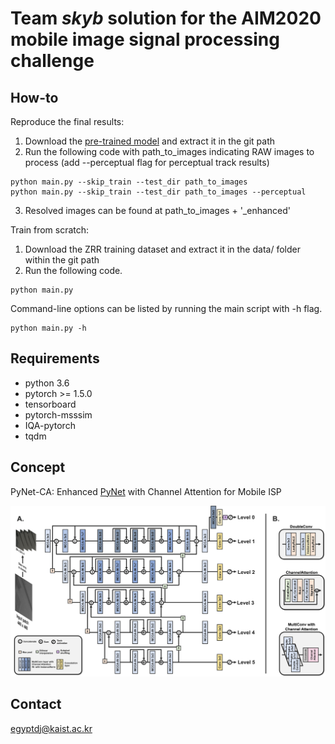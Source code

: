 # Team *skyb* solution for the AIM2020 mobile image signal processing challenge


## How-to
Reproduce the final results:

1. Download the [pre-trained model](https://www.dropbox.com/s/psoz0auaynu3e5x/pretrained_model.zip?dl=0) and extract it in the git path
2. Run the following code with path_to_images indicating RAW images to process (add --perceptual flag for perceptual track results)

  ```shell
  python main.py --skip_train --test_dir path_to_images
  python main.py --skip_train --test_dir path_to_images --perceptual
  ```

3. Resolved images can be found at path_to_images + '\_enhanced'

Train from scratch:

1. Download the ZRR training dataset and extract it in the data/ folder within the git path
2. Run the following code.

  ```shell
  python main.py
  ```

  Command-line options can be listed by running the main script with -h flag.

  ```shell
  python main.py -h
  ```


## Requirements
- python 3.6
- pytorch >= 1.5.0
- tensorboard
- pytorch-msssim
- IQA-pytorch
- tqdm


## Concept
PyNet-CA: Enhanced [PyNet](http://people.ee.ethz.ch/~ihnatova/pynet.html) with Channel Attention for Mobile ISP

![concept](./concept.png)



## Contact
<egyptdj@kaist.ac.kr>
